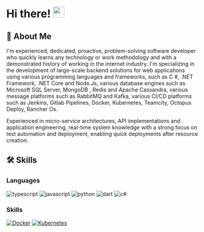 # Hi there! <img src="https://media.giphy.com/media/hvRJCLFzcasrR4ia7z/giphy.gif" width="29px">

## 🚀 About Me

I'm experienced, dedicated, proactive, problem-solving software developer who quickly learns any technology or work methodology and with a demonstrated history of working in the internet industry.
I'm specializing in the development of large-scale backend solutions for web applications using various programming languages ​​and frameworks, such as C #, .NET Framework, .NET Core and Node.Js, various database engines such as Microsoft SQL Server, MongoDB , Redis and Apache Cassandra, various message platforms such as RabbitMQ and Kafka, various CI/CD platforms such as Jenkins, Gitlab Pipelines, Docker, Kubernetes, Teamcity, Octopus Deploy, Rancher Os.

Experienced in micro-service architectures, API implementations and application engineering, real-time system knowledge with a strong focus on test automation and deployment, enabling quick deployments after resource creation.
<!--
**rubentacastro02/rubentacastro02** is a ✨ _special_ ✨ repository because its `README.md` (this file) appears on your GitHub profile.

Here are some ideas to get you started:

- 🔭 I’m currently working on ...
- 🌱 I’m currently learning ...
- 👯 I’m looking to collaborate on ...
- 🤔 I’m looking for help with ...
- 💬 Ask me about ...
- 📫 How to reach me: ...
- 😄 Pronouns: ...
- ⚡ Fun fact: ...
-->

## 🛠️ Skills

### Languages

![typescript](https://img.shields.io/badge/TypeScript-3178C6?style=for-the-badge&logo=typescript&logoColor=white)
![javascript](https://img.shields.io/badge/JavaScript-323330?style=for-the-badge&logo=javascript&logoColor=F7DF1E)
![python](https://img.shields.io/badge/Python-3776AB?style=for-the-badge&logo=python&logoColor=white)
![dart](https://img.shields.io/badge/Dart-28B6F6?style=for-the-badge&logo=dart&logoColor=white)
![c#](https://img.shields.io/badge/JavaScript-323330?style=for-the-badge&logo=javascript&logoColor=F7DF1E)

### Skills
[![Docker](https://img.shields.io/badge/-Docker-black?style=flat-square&logo=docker&link=https://github.com/kkoziarski)](https://github.com/kkoziarski) 
[![Kubernetes](https://img.shields.io/badge/-Kubernetes-black?style=flat-square&logo=kubernetes&link=https://github.com/kkoziarski)](https://github.com/kkoziarski)
